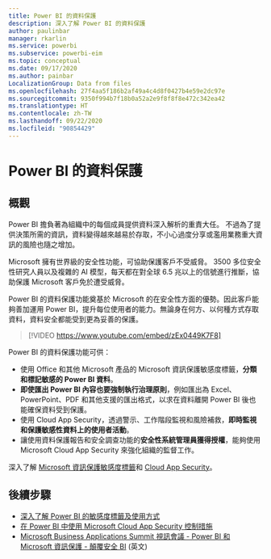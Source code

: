 ```yaml
---
title: Power BI 的資料保護
description: 深入了解 Power BI 的資料保護
author: paulinbar
manager: rkarlin
ms.service: powerbi
ms.subservice: powerbi-eim
ms.topic: conceptual
ms.date: 09/17/2020
ms.author: painbar
LocalizationGroup: Data from files
ms.openlocfilehash: 27f4aa5f186b2af49a4c4d8f0427b4e59e2dc97e
ms.sourcegitcommit: 9350f994b7f18b0a52a2e9f8f8f8e472c342ea42
ms.translationtype: HT
ms.contentlocale: zh-TW
ms.lasthandoff: 09/22/2020
ms.locfileid: "90854429"
---
```

# <a name="data-protection-in-power-bi"></a>Power BI 的資料保護

## <a name="overview"></a>概觀

Power BI 擔負著為組織中的每個成員提供資料深入解析的重責大任。 不過為了提供決策所需的資訊，資料變得越來越易於存取，不小心過度分享或濫用業務重大資訊的風險也隨之增加。

Microsoft 擁有世界級的安全性功能，可協助保護客戶不受威脅。 3500 多位安全性研究人員以及複雜的 AI 模型，每天都在對全球 6.5 兆以上的信號進行推斷，協助保護 Microsoft 客戶免於遭受威脅。

Power BI 的資料保護功能奠基於 Microsoft 的在安全性方面的優勢。因此客戶能夠善加運用 Power BI，提升每位使用者的能力。無論身在何方、以何種方式存取資料，資料安全都能受到更為妥善的保護。


>[!VIDEO https://www.youtube.com/embed/zEx0449K7F8]

Power BI 的資料保護功能可供：

* 使用 Office 和其他 Microsoft 產品的 Microsoft 資訊保護敏感度標籤，**分類和標記敏感的 Power BI 資料**。  
* **即使匯出 Power BI 內容也要強制執行治理原則**，例如匯出為 Excel、PowerPoint、PDF 和其他支援的匯出格式，以求在資料離開 Power BI 後也能確保資料受到保護。
* 使用 Cloud App Security，透過警示、工作階段監視和風險補救，**即時監視和保護敏感性資料上的使用者活動**。
* 讓使用資料保護報告和安全調查功能的**安全性系統管理員獲得授權**，能夠使用 Microsoft Cloud App Security 來強化組織的監督工作。

深入了解 [Microsoft 資訊保護敏感度標籤](/microsoft-365/compliance/sensitivity-labels?view=o365-worldwide)和 [Cloud App Security](/cloud-app-security/what-is-cloud-app-security)。


## <a name="next-steps"></a>後續步驟

* [深入了解 Power BI 的敏感度標籤及使用方式](service-security-sensitivity-label-overview.md)
* [在 Power BI 中使用 Microsoft Cloud App Security 控制措施](service-security-using-microsoft-cloud-app-security-controls.md)
* [Microsoft Business Applications Summit 視訊會議 - Power BI 和 Microsoft 資訊保護 - 顛覆安全 BI](https://mymbas.microsoft.com/sessions/f30c8368-6590-4be3-80d4-2bc677f596a4?source=sessions) (英文)